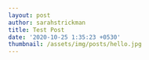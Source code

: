 ```yaml
---
layout: post
author: sarahstrickman
title: Test Post
date: '2020-10-25 1:35:23 +0530'
thumbnail: /assets/img/posts/hello.jpg
---
```

